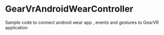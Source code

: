 # GearVrAndroidWearController
Sample code to connect android wear app , events and gestures to GearVR application
